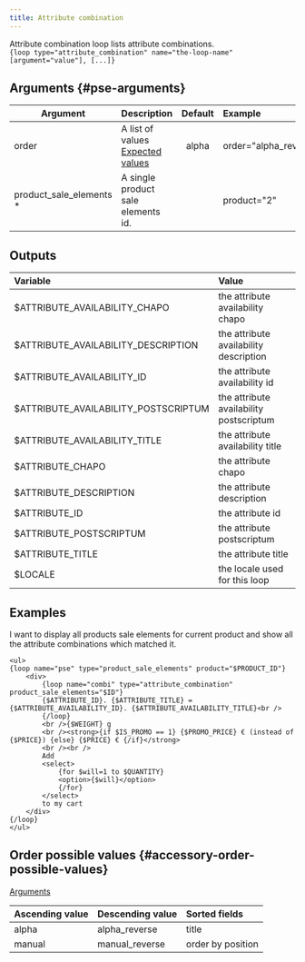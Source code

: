 ```yaml
---
title: Attribute combination
---
```


Attribute combination loop lists attribute combinations.  
`{loop type="attribute_combination" name="the-loop-name" [argument="value"], [...]}`

## Arguments {#pse-arguments}

| Argument                 | Description                                                                | Default | Example               |
| ------------------------ |:---------------------------------------------------------------------------| :-----: | :---------------------|
| order                    | A list of values <br/> [Expected values](#accessory-order-possible-values) | alpha   | order="alpha_reverse" |
| product_sale_elements \* | A single product sale elements id.                                         |         |  product="2"          |

## Outputs

| Variable                                                  | Value                                   |
| :-------------------------------------------------------  | :-------------------------------------- |
| $ATTRIBUTE_AVAILABILITY_CHAPO                             | the attribute availability chapo        |
| $ATTRIBUTE_AVAILABILITY_DESCRIPTION                       | the attribute availability description  |
| $ATTRIBUTE_AVAILABILITY_ID                                | the attribute availability id           |
| $ATTRIBUTE_AVAILABILITY_POSTSCRIPTUM                      | the attribute availability postscriptum |
| $ATTRIBUTE_AVAILABILITY_TITLE                             | the attribute availability title        |
| $ATTRIBUTE_CHAPO                                          | the attribute chapo                     |
| $ATTRIBUTE_DESCRIPTION                                    | the attribute description               |
| $ATTRIBUTE_ID                                             | the attribute id                        |
| $ATTRIBUTE_POSTSCRIPTUM                                   | the attribute postscriptum              |
| $ATTRIBUTE_TITLE                                          | the attribute title                     |
| $LOCALE                                                   | the locale used for this loop           |

## Examples

I want to display all products sale elements for current product and show all the attribute combinations which matched it.

```smarty
<ul>
{loop name="pse" type="product_sale_elements" product="$PRODUCT_ID"}
    <div>
        {loop name="combi" type="attribute_combination" product_sale_elements="$ID"}
        {$ATTRIBUTE_ID}. {$ATTRIBUTE_TITLE} = {$ATTRIBUTE_AVAILABILITY_ID}. {$ATTRIBUTE_AVAILABILITY_TITLE}<br />
        {/loop}
        <br />{$WEIGHT} g
        <br /><strong>{if $IS_PROMO == 1} {$PROMO_PRICE} € (instead of {$PRICE}) {else} {$PRICE} € {/if}</strong>
        <br /><br />
        Add
        <select>
            {for $will=1 to $QUANTITY}
            <option>{$will}</option>
            {/for}
        </select>
        to my cart
    </div>
{/loop}
</ul>
```

## Order possible values {#accessory-order-possible-values}

[Arguments](#pse-arguments)

| Ascending value                  | Descending value  | Sorted fields     |
|----------------------------------|-------------------|:------------------|
| alpha                            | alpha_reverse     | title             |
| manual                           | manual_reverse    | order by position |
